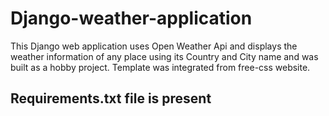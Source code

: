 # Django-weather-application
This Django web application uses Open Weather Api and displays the weather information of any place using its Country and City name and was built as a hobby project. Template was integrated from free-css website. 

## Requirements.txt file is present
